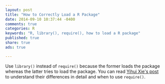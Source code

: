 ```yaml
---
layout: post
title: "How to Correctly Load a R Package"
date: 2014-09-10 10:37:44 -0400
comments: true
categories: R
keywords: "R, library(), require(), how to load a R package"
published: true
share: true
ads: true

---
```

Use `library()` instead of `require()` because the former loads the package whereas the latter tries to load the package. You can read [Yihui Xie's post](http://yihui.name/en/2014/07/library-vs-require/) to understand their differences in detail and when to use `require()`. 
